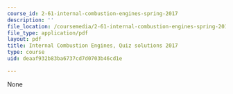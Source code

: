 ```yaml
---
course_id: 2-61-internal-combustion-engines-spring-2017
description: ''
file_location: /coursemedia/2-61-internal-combustion-engines-spring-2017/deaaf932b83ba6737cd7d0703b46cd1e_MIT2_61S17_quiz_2017soln.pdf
file_type: application/pdf
layout: pdf
title: Internal Combustion Engines, Quiz solutions 2017
type: course
uid: deaaf932b83ba6737cd7d0703b46cd1e

---
```

None
